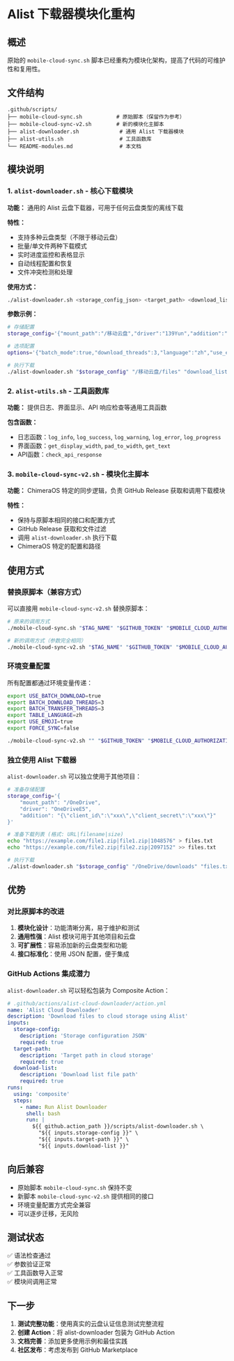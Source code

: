 # Alist 下载器模块化重构

## 概述

原始的 `mobile-cloud-sync.sh` 脚本已经重构为模块化架构，提高了代码的可维护性和复用性。

## 文件结构

```
.github/scripts/
├── mobile-cloud-sync.sh           # 原始脚本（保留作为参考）
├── mobile-cloud-sync-v2.sh        # 新的模块化主脚本
├── alist-downloader.sh             # 通用 Alist 下载器模块
├── alist-utils.sh                  # 工具函数库
└── README-modules.md               # 本文档
```

## 模块说明

### 1. `alist-downloader.sh` - 核心下载模块

**功能：** 通用的 Alist 云盘下载器，可用于任何云盘类型的离线下载

**特性：**
- 支持多种云盘类型（不限于移动云盘）
- 批量/单文件两种下载模式
- 实时进度监控和表格显示
- 自动线程配置和恢复
- 文件冲突检测和处理

**使用方式：**
```bash
./alist-downloader.sh <storage_config_json> <target_path> <download_list_file> [options_json]
```

**参数示例：**
```bash
# 存储配置
storage_config='{"mount_path":"/移动云盘","driver":"139Yun","addition":"{\"authorization\":\"xxx\"}"}'

# 选项配置
options='{"batch_mode":true,"download_threads":3,"language":"zh","use_emoji":true}'

# 执行下载
./alist-downloader.sh "$storage_config" "/移动云盘/files" "download_list.txt" "$options"
```

### 2. `alist-utils.sh` - 工具函数库

**功能：** 提供日志、界面显示、API 响应检查等通用工具函数

**包含函数：**
- 日志函数：`log_info`, `log_success`, `log_warning`, `log_error`, `log_progress`
- 界面函数：`get_display_width`, `pad_to_width`, `get_text`
- API函数：`check_api_response`

### 3. `mobile-cloud-sync-v2.sh` - 模块化主脚本

**功能：** ChimeraOS 特定的同步逻辑，负责 GitHub Release 获取和调用下载模块

**特性：**
- 保持与原脚本相同的接口和配置方式
- GitHub Release 获取和文件过滤
- 调用 `alist-downloader.sh` 执行下载
- ChimeraOS 特定的配置和路径

## 使用方式

### 替换原脚本（兼容方式）

可以直接用 `mobile-cloud-sync-v2.sh` 替换原脚本：

```bash
# 原来的调用方式
./mobile-cloud-sync.sh "$TAG_NAME" "$GITHUB_TOKEN" "$MOBILE_CLOUD_AUTHORIZATION"

# 新的调用方式（参数完全相同）
./mobile-cloud-sync-v2.sh "$TAG_NAME" "$GITHUB_TOKEN" "$MOBILE_CLOUD_AUTHORIZATION"
```

### 环境变量配置

所有配置都通过环境变量传递：

```bash
export USE_BATCH_DOWNLOAD=true
export BATCH_DOWNLOAD_THREADS=3
export BATCH_TRANSFER_THREADS=3
export TABLE_LANGUAGE=zh
export USE_EMOJI=true
export FORCE_SYNC=false

./mobile-cloud-sync-v2.sh "" "$GITHUB_TOKEN" "$MOBILE_CLOUD_AUTHORIZATION"
```

### 独立使用 Alist 下载器

`alist-downloader.sh` 可以独立使用于其他项目：

```bash
# 准备存储配置
storage_config='{
    "mount_path": "/OneDrive",
    "driver": "OneDriveE5",
    "addition": "{\"client_id\":\"xxx\",\"client_secret\":\"xxx\"}"
}'

# 准备下载列表 (格式: URL|filename|size)
echo "https://example.com/file1.zip|file1.zip|1048576" > files.txt
echo "https://example.com/file2.zip|file2.zip|2097152" >> files.txt

# 执行下载
./alist-downloader.sh "$storage_config" "/OneDrive/downloads" "files.txt"
```

## 优势

### 对比原脚本的改进

1. **模块化设计**：功能清晰分离，易于维护和测试
2. **通用性强**：Alist 模块可用于其他项目和云盘
3. **可扩展性**：容易添加新的云盘类型和功能
4. **接口标准化**：使用 JSON 配置，便于集成

### GitHub Actions 集成潜力

`alist-downloader.sh` 可以轻松包装为 Composite Action：

```yaml
# .github/actions/alist-cloud-downloader/action.yml
name: 'Alist Cloud Downloader'
description: 'Download files to cloud storage using Alist'
inputs:
  storage-config:
    description: 'Storage configuration JSON'
    required: true
  target-path:
    description: 'Target path in cloud storage'
    required: true
  download-list:
    description: 'Download list file path'
    required: true
runs:
  using: 'composite'
  steps:
    - name: Run Alist Downloader
      shell: bash
      run: |
        ${{ github.action_path }}/scripts/alist-downloader.sh \
          "${{ inputs.storage-config }}" \
          "${{ inputs.target-path }}" \
          "${{ inputs.download-list }}"
```

## 向后兼容

- 原始脚本 `mobile-cloud-sync.sh` 保持不变
- 新脚本 `mobile-cloud-sync-v2.sh` 提供相同的接口
- 环境变量配置方式完全兼容
- 可以逐步迁移，无风险

## 测试状态

✅ 语法检查通过  
✅ 参数验证正常  
✅ 工具函数导入正常  
✅ 模块间调用正常  

## 下一步

1. **测试完整功能**：使用真实的云盘认证信息测试完整流程
2. **创建 Action**：将 alist-downloader 包装为 GitHub Action
3. **文档完善**：添加更多使用示例和最佳实践
4. **社区发布**：考虑发布到 GitHub Marketplace
